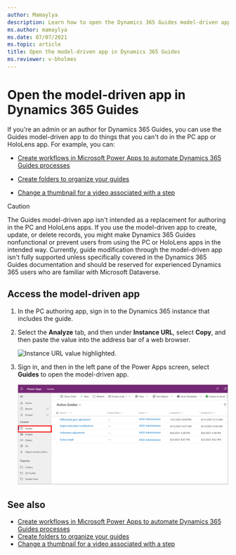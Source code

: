 ```yaml
---
author: Mamaylya
description: Learn how to open the Dynamics 365 Guides model-driven app if you're an admin or an author
ms.author: mamaylya
ms.date: 07/07/2021
ms.topic: article
title: Open the model-driven app in Dynamics 365 Guides
ms.reviewer: v-bholmes
---
```


# Open the model-driven app in Dynamics 365 Guides

If you're an admin or an author for Dynamics 365 Guides, you can use the Guides model-driven app to do things that you can't do in the PC app or HoloLens app. For example, you can:

- [Create workflows in Microsoft Power Apps to automate Dynamics 365 Guides processes](workflow-examples-overview.md)

- [Create folders to organize your guides](admin-create-folders.md)

- [Change a thumbnail for a video associated with a step](pc-app-add-media.md#change-a-video-thumbnail)

> [!CAUTION] 
> The Guides model-driven app isn't intended as a replacement for authoring in the PC and HoloLens apps. If you use the model-driven app to create, update, or delete records, you might make Dynamics 365 Guides nonfunctional or prevent users from using the PC or HoloLens apps in the intended way. Currently, guide modification through the model-driven app isn't fully supported unless specifically covered in the Dynamics 365 Guides documentation and should be reserved for experienced Dynamics 365 users who are familiar with Microsoft Dataverse.

## Access the model-driven app

1. In the PC authoring app, sign in to the Dynamics 365 instance that includes the guide.

2. Select the **Analyze** tab, and then under **Instance URL**, select **Copy**, and then paste the value into the address bar of a web browser.

    ![Instance URL value highlighted.](media/copy-instance-url.jpg "Instance URL value highlighted")

3. Sign in, and then in the left pane of the Power Apps screen, select **Guides** to open the model-driven app.

    ![Screen shot of Power Apps screen showing Guides model-driven app.](media/guides-hub-1.PNG "Screen shot of Power Apps screen showing Guides model-driven app")

## See also

- [Create workflows in Microsoft Power Apps to automate Dynamics 365 Guides processes](workflow-examples-overview.md)
- [Create folders to organize your guides](admin-create-folders.md)
- [Change a thumbnail for a video associated with a step](pc-app-add-media.md#change-a-video-thumbnail)
